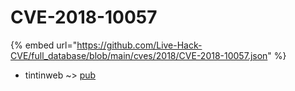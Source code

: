 # CVE-2018-10057
{% embed url="https://github.com/Live-Hack-CVE/full_database/blob/main/cves/2018/CVE-2018-10057.json" %}

* tintinweb ~> [pub](https://www.alice-snow.ru/2018/database/cve-2018-10057/pub-tintinweb)